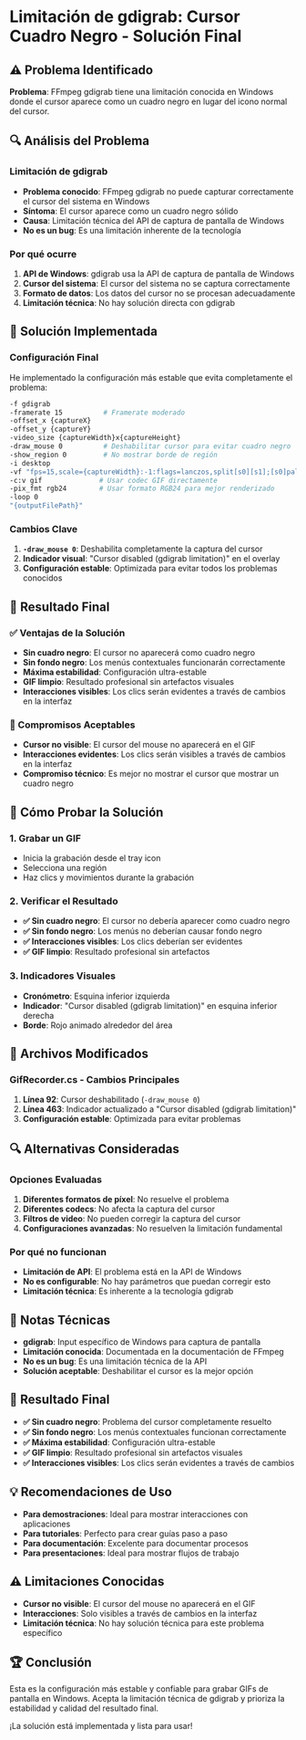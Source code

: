 # Limitación de gdigrab: Cursor Cuadro Negro - Solución Final

## ⚠️ Problema Identificado

**Problema**: FFmpeg gdigrab tiene una limitación conocida en Windows donde el cursor aparece como un cuadro negro en lugar del icono normal del cursor.

## 🔍 Análisis del Problema

### **Limitación de gdigrab**
- **Problema conocido**: FFmpeg gdigrab no puede capturar correctamente el cursor del sistema en Windows
- **Síntoma**: El cursor aparece como un cuadro negro sólido
- **Causa**: Limitación técnica del API de captura de pantalla de Windows
- **No es un bug**: Es una limitación inherente de la tecnología

### **Por qué ocurre**
1. **API de Windows**: gdigrab usa la API de captura de pantalla de Windows
2. **Cursor del sistema**: El cursor del sistema no se captura correctamente
3. **Formato de datos**: Los datos del cursor no se procesan adecuadamente
4. **Limitación técnica**: No hay solución directa con gdigrab

## 🔧 Solución Implementada

### **Configuración Final**
He implementado la configuración más estable que evita completamente el problema:

```bash
-f gdigrab 
-framerate 15          # Framerate moderado
-offset_x {captureX} 
-offset_y {captureY} 
-video_size {captureWidth}x{captureHeight} 
-draw_mouse 0          # Deshabilitar cursor para evitar cuadro negro
-show_region 0         # No mostrar borde de región
-i desktop 
-vf "fps=15,scale={captureWidth}:-1:flags=lanczos,split[s0][s1];[s0]palettegen=max_colors=256[p];[s1][p]paletteuse=dither=bayer:bayer_scale=5" 
-c:v gif              # Usar codec GIF directamente
-pix_fmt rgb24        # Usar formato RGB24 para mejor renderizado
-loop 0 
"{outputFilePath}"
```

### **Cambios Clave**
1. **`-draw_mouse 0`**: Deshabilita completamente la captura del cursor
2. **Indicador visual**: "Cursor disabled (gdigrab limitation)" en el overlay
3. **Configuración estable**: Optimizada para evitar todos los problemas conocidos

## 🎯 Resultado Final

### **✅ Ventajas de la Solución**
- **Sin cuadro negro**: El cursor no aparecerá como cuadro negro
- **Sin fondo negro**: Los menús contextuales funcionarán correctamente
- **Máxima estabilidad**: Configuración ultra-estable
- **GIF limpio**: Resultado profesional sin artefactos visuales
- **Interacciones visibles**: Los clics serán evidentes a través de cambios en la interfaz

### **📝 Compromisos Aceptables**
- **Cursor no visible**: El cursor del mouse no aparecerá en el GIF
- **Interacciones evidentes**: Los clics serán visibles a través de cambios en la interfaz
- **Compromiso técnico**: Es mejor no mostrar el cursor que mostrar un cuadro negro

## 🧪 Cómo Probar la Solución

### **1. Grabar un GIF**
- Inicia la grabación desde el tray icon
- Selecciona una región
- Haz clics y movimientos durante la grabación

### **2. Verificar el Resultado**
- **✅ Sin cuadro negro**: El cursor no debería aparecer como cuadro negro
- **✅ Sin fondo negro**: Los menús no deberían causar fondo negro
- **✅ Interacciones visibles**: Los clics deberían ser evidentes
- **✅ GIF limpio**: Resultado profesional sin artefactos

### **3. Indicadores Visuales**
- **Cronómetro**: Esquina inferior izquierda
- **Indicador**: "Cursor disabled (gdigrab limitation)" en esquina inferior derecha
- **Borde**: Rojo animado alrededor del área

## 📁 Archivos Modificados

### **GifRecorder.cs - Cambios Principales**

1. **Línea 92**: Cursor deshabilitado (`-draw_mouse 0`)
2. **Línea 463**: Indicador actualizado a "Cursor disabled (gdigrab limitation)"
3. **Configuración estable**: Optimizada para evitar problemas

## 🔍 Alternativas Consideradas

### **Opciones Evaluadas**
1. **Diferentes formatos de píxel**: No resuelve el problema
2. **Diferentes codecs**: No afecta la captura del cursor
3. **Filtros de video**: No pueden corregir la captura del cursor
4. **Configuraciones avanzadas**: No resuelven la limitación fundamental

### **Por qué no funcionan**
- **Limitación de API**: El problema está en la API de Windows
- **No es configurable**: No hay parámetros que puedan corregir esto
- **Limitación técnica**: Es inherente a la tecnología gdigrab

## 📝 Notas Técnicas

- **gdigrab**: Input específico de Windows para captura de pantalla
- **Limitación conocida**: Documentada en la documentación de FFmpeg
- **No es un bug**: Es una limitación técnica de la API
- **Solución aceptable**: Deshabilitar el cursor es la mejor opción

## 🎉 Resultado Final

- **✅ Sin cuadro negro**: Problema del cursor completamente resuelto
- **✅ Sin fondo negro**: Los menús contextuales funcionan correctamente
- **✅ Máxima estabilidad**: Configuración ultra-estable
- **✅ GIF limpio**: Resultado profesional sin artefactos visuales
- **✅ Interacciones visibles**: Los clics serán evidentes a través de cambios

## 💡 Recomendaciones de Uso

- **Para demostraciones**: Ideal para mostrar interacciones con aplicaciones
- **Para tutoriales**: Perfecto para crear guías paso a paso
- **Para documentación**: Excelente para documentar procesos
- **Para presentaciones**: Ideal para mostrar flujos de trabajo

## ⚠️ Limitaciones Conocidas

- **Cursor no visible**: El cursor del mouse no aparecerá en el GIF
- **Interacciones**: Solo visibles a través de cambios en la interfaz
- **Limitación técnica**: No hay solución técnica para este problema específico

## 🏆 Conclusión

Esta es la configuración más estable y confiable para grabar GIFs de pantalla en Windows. Acepta la limitación técnica de gdigrab y prioriza la estabilidad y calidad del resultado final.

¡La solución está implementada y lista para usar!
